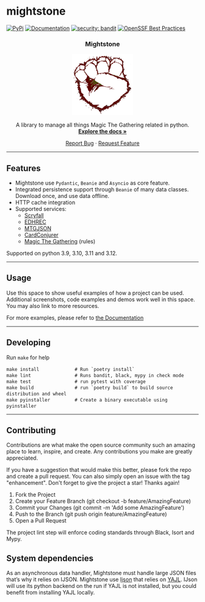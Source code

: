 # mightstone


[![PyPi](https://img.shields.io/pypi/v/mightstone.svg)](https://pypi.python.org/pypi/mightstone)
[![Documentation](https://readthedocs.org/projects/mightstone/badge/?version=latest)](https://mightstone.readthedocs.io/en/latest/?badge=latest)
[![security: bandit](https://img.shields.io/badge/security-bandit-yellow.svg)](https://github.com/PyCQA/bandit)
[![OpenSSF Best Practices](https://bestpractices.coreinfrastructure.org/projects/7037/badge)](https://bestpractices.coreinfrastructure.org/projects/7037)


<div align="center">
  <h3 align="centor">Mightstone</h3>
  <a href="https://github.com/guibod/mighstone">
    <img src="docs/source/mightstone.logo.160.png" alt="Logo" width="160" height="160">
  </a>
    
  A library to manage all things Magic The Gathering related in python.<br>
  <a href="https://mightstone.readthedocs.io/en/stable/"><strong>Explore the docs »</strong></a>

<a href="https://github.com/guibod/mighstone/issues/new?labels=bug&template=bug-report---.md">Report Bug</a>
·
<a href="https://github.com/guibod/mighstone/issues/new?labels=enhancement&template=feature-request---.md">Request Feature</a>
  </p>
</div>

---

## Features

* Mightstone use `Pydantic`, `Beanie` and `Asyncio` as core feature.
* Integrated persistence support through `Beanie` of many data classes. Download once, and use data offline.
* HTTP cache integration
* Supported services:
  * [Scryfall](https://scryfall.com)
  * [EDHREC](https://edhrec.com/)
  * [MTGJSON](https://mtgjson.com/)
  * [CardConjurer](https://cardconjurer.com/)
  * [Magic The Gathering](https://magic.wizards.com/en/rules>) (rules)

Supported on python 3.9, 3.10, 3.11 and 3.12.

---

## Usage
Use this space to show useful examples of how a project can be used. Additional screenshots, code examples and demos work well in this space. You may also link to more resources.

For more examples, please refer to [the Documentation](https://mightstone.readthedocs.io/en/stable/)

---

## Developing

Run `make` for help

    make install             # Run `poetry install`
    make lint                # Runs bandit, black, mypy in check mode
    make test                # run pytest with coverage
    make build               # run `poetry build` to build source distribution and wheel
    make pyinstaller         # Create a binary executable using pyinstaller

---

## Contributing
Contributions are what make the open source community such an amazing place to learn, inspire, and create. Any contributions you make are greatly appreciated.

If you have a suggestion that would make this better, please fork the repo and create a pull request. You can also simply open an issue with the tag "enhancement". Don't forget to give the project a star! Thanks again!

1. Fork the Project
2. Create your Feature Branch (git checkout -b feature/AmazingFeature)
3. Commit your Changes (git commit -m 'Add some AmazingFeature')
4. Push to the Branch (git push origin feature/AmazingFeature)
5. Open a Pull Request

The project lint step will enforce coding standards through Black, Isort and Mypy.

## System dependencies
    
As an asynchronous data handler, Mightstone must handle large JSON files that’s why it relies on IJSON.
Mightstone use [Ijson](https://github.com/ICRAR/ijson) that relies on [YAJL](https://lloyd.github.io/yajl/). IJson will
use its python backend on the run if YAJL is not installed, but you could benefit from installing YAJL locally.


